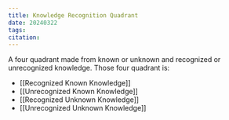 ```yaml
---
title: Knowledge Recognition Quadrant
date: 20240322
tags: 
citation:
---
```

A four quadrant made from known or unknown and recognized or unrecognized knowledge. Those four quadrant is:
- [[Recognized Known Knowledge]]
- [[Unrecognized Known Knowledge]]
- [[Recognized Unknown Knowledge]]
- [[Unrecognized Unknown Knowledge]]